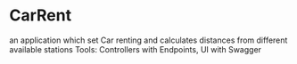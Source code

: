 # CarRent
an application which set Car renting and calculates distances from different available stations
Tools: Controllers with Endpoints, UI with Swagger
